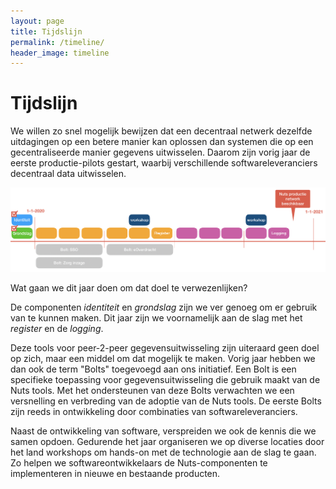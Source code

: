 ```yaml
---
layout: page
title: Tijdslijn
permalink: /timeline/
header_image: timeline
---
```


# Tijdslijn

We willen zo snel mogelijk bewijzen dat een decentraal netwerk dezelfde uitdagingen op een betere manier kan oplossen dan systemen die op een gecentraliseerde manier gegevens uitwisselen. Daarom zijn vorig jaar de eerste productie-pilots gestart, waarbij verschillende softwareleveranciers decentraal data uitwisselen.

<img class="inline-image" src="/assets/images/timeline2020.png" alt="Tijdslijn" title="Tijdslijn"/>

Wat gaan we dit jaar doen om dat doel te verwezenlijken?

De componenten <em>identiteit</em> en <em>grondslag</em> zijn we ver genoeg om er gebruik van te kunnen maken. Dit jaar zijn we voornamelijk aan de slag met het <em>register</em> en de <em>logging</em>.

Deze tools voor peer-2-peer gegevensuitwisseling zijn uiteraard geen doel op zich, maar een middel om dat mogelijk te maken. Vorig jaar hebben we dan ook de term "Bolts" toegevoegd aan ons initiatief. Een Bolt is een specifieke toepassing voor gegevensuitwisseling die gebruik maakt van de Nuts tools. Met het ondersteunen van deze Bolts verwachten we een versnelling en verbreding van de adoptie van de Nuts tools. De eerste Bolts zijn reeds in ontwikkeling door combinaties van softwareleveranciers.

Naast de ontwikkeling van software, verspreiden we ook de kennis die we samen opdoen. Gedurende het jaar organiseren we op diverse locaties door het land workshops om hands-on met de technologie aan de slag te gaan. Zo helpen we softwareontwikkelaars de Nuts-componenten te implementeren in nieuwe en bestaande producten.

